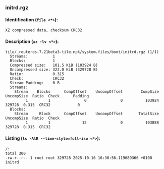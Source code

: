 ### initrd.rgz
#### Identification (`file <*>`):
```
XZ compressed data, checksum CRC32
```
#### Description (`xz -lv <*>`):
```
tile/_routeros-7.21beta3-tile.npk/system.files/boot/initrd.rgz (1/1)
  Streams:           1
  Blocks:            1
  Compressed size:   101.5 KiB (103924 B)
  Uncompressed size: 322.0 KiB (329728 B)
  Ratio:             0.315
  Check:             CRC32
  Stream Padding:    0 B
  Streams:
    Stream    Blocks      CompOffset    UncompOffset        CompSize      UncompSize  Ratio  Check      Padding
         1         1               0               0          103924          329728  0.315  CRC32            0
  Blocks:
    Stream     Block      CompOffset    UncompOffset       TotalSize      UncompSize  Ratio  Check
         1         1              12               0          103888          329728  0.315  CRC32
```
#### Listing (`ls -AlR --time-style=full-iso <*>`):
```
/:
total 300
-rw-r--r-- 1 root root 329728 2025-10-16 16:30:56.119689366 +0100 initrd
```

